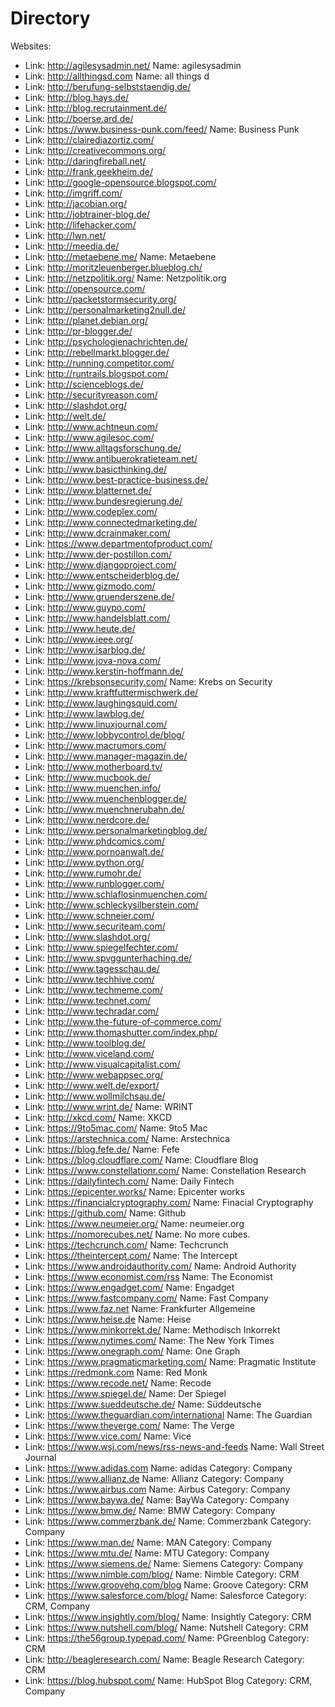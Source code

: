 # Directory
Websites:
  - Link: http://agilesysadmin.net/
    Name: agilesysadmin
  - Link: http://allthingsd.com
    Name: all things d
  - Link: http://berufung-selbststaendig.de/
  - Link: http://blog.hays.de/
  - Link: http://blog.recrutainment.de/
  - Link: http://boerse.ard.de/
  - Link: https://www.business-punk.com/feed/
    Name: Business Punk
  - Link: http://clairediazortiz.com/
  - Link: http://creativecommons.org/
  - Link: http://daringfireball.net/
  - Link: http://frank.geekheim.de/
  - Link: http://google-opensource.blogspot.com/
  - Link: http://imgriff.com/
  - Link: http://jacobian.org/
  - Link: http://jobtrainer-blog.de/
  - Link: http://lifehacker.com/
  - Link: http://lwn.net/
  - Link: http://meedia.de/
  - Link: http://metaebene.me/
    Name: Metaebene
  - Link: http://moritzleuenberger.blueblog.ch/
  - Link: http://netzpolitik.org/
    Name: Netzpolitik.org
  - Link: http://opensource.com/
  - Link: http://packetstormsecurity.org/
  - Link: http://personalmarketing2null.de/
  - Link: http://planet.debian.org/
  - Link: http://pr-blogger.de/
  - Link: http://psychologienachrichten.de/
  - Link: http://rebellmarkt.blogger.de/
  - Link: http://running.competitor.com/
  - Link: http://runtrails.blogspot.com/
  - Link: http://scienceblogs.de/
  - Link: http://securityreason.com/
  - Link: http://slashdot.org/
  - Link: http://welt.de/
  - Link: http://www.achtneun.com/
  - Link: http://www.agilesoc.com/
  - Link: http://www.alltagsforschung.de/
  - Link: http://www.antibuerokratieteam.net/
  - Link: http://www.basicthinking.de/
  - Link: http://www.best-practice-business.de/
  - Link: http://www.blatternet.de/
  - Link: http://www.bundesregierung.de/
  - Link: http://www.codeplex.com/
  - Link: http://www.connectedmarketing.de/
  - Link: http://www.dcrainmaker.com/
  - Link: https://www.departmentofproduct.com/
  - Link: http://www.der-postillon.com/
  - Link: http://www.djangoproject.com/
  - Link: http://www.entscheiderblog.de/
  - Link: http://www.gizmodo.com/
  - Link: http://www.gruenderszene.de/
  - Link: http://www.guypo.com/
  - Link: http://www.handelsblatt.com/
  - Link: http://www.heute.de/
  - Link: http://www.ieee.org/
  - Link: http://www.isarblog.de/
  - Link: http://www.jova-nova.com/
  - Link: http://www.kerstin-hoffmann.de/
  - Link: https://krebsonsecurity.com/
    Name: Krebs on Security
  - Link: http://www.kraftfuttermischwerk.de/
  - Link: http://www.laughingsquid.com/
  - Link: http://www.lawblog.de/
  - Link: http://www.linuxjournal.com/
  - Link: http://www.lobbycontrol.de/blog/
  - Link: http://www.macrumors.com/
  - Link: http://www.manager-magazin.de/
  - Link: http://www.motherboard.tv/
  - Link: http://www.mucbook.de/
  - Link: http://www.muenchen.info/
  - Link: http://www.muenchenblogger.de/
  - Link: http://www.muenchnerubahn.de/
  - Link: http://www.nerdcore.de/
  - Link: http://www.personalmarketingblog.de/
  - Link: http://www.phdcomics.com/
  - Link: http://www.pornoanwalt.de/
  - Link: http://www.python.org/
  - Link: http://www.rumohr.de/
  - Link: http://www.runblogger.com/
  - Link: http://www.schlaflosinmuenchen.com/
  - Link: http://www.schleckysilberstein.com/
  - Link: http://www.schneier.com/
  - Link: http://www.securiteam.com/
  - Link: http://www.slashdot.org/
  - Link: http://www.spiegelfechter.com/
  - Link: http://www.spvggunterhaching.de/
  - Link: http://www.tagesschau.de/
  - Link: http://www.techhive.com/
  - Link: http://www.techmeme.com/
  - Link: http://www.technet.com/
  - Link: http://www.techradar.com/
  - Link: http://www.the-future-of-commerce.com/
  - Link: http://www.thomashutter.com/index.php/
  - Link: http://www.toolblog.de/
  - Link: http://www.viceland.com/
  - Link: http://www.visualcapitalist.com/
  - Link: http://www.webappsec.org/
  - Link: http://www.welt.de/export/
  - Link: http://www.wollmilchsau.de/
  - Link: http://www.wrint.de/
    Name: WRINT
  - Link: http://xkcd.com/
    Name: XKCD
  - Link: https://9to5mac.com/
    Name: 9to5 Mac
  - Link: https://arstechnica.com/
    Name: Arstechnica
  - Link: https://blog.fefe.de/
    Name: Fefe
  - Link: https://blog.cloudflare.com/
    Name: Cloudflare Blog
  - Link: https://www.constellationr.com/
    Name: Constellation Research
  - Link: https://dailyfintech.com/
    Name: Daily Fintech
  - Link: https://epicenter.works/
    Name: Epicenter works
  - Link: https://financialcryptography.com/
    Name: Finacial Cryptography
  - Link: https://github.com/
    Name: Github
  - Link: https://www.neumeier.org/
    Name: neumeier.org
  - Link: https://nomorecubes.net/
    Name: No more cubes.
  - Link: https://techcrunch.com/
    Name: Techcrunch
  - Link: https://theintercept.com/
    Name: The Intercept
  - Link: https://www.androidauthority.com/
    Name: Android Authority
  - Link: https://www.economist.com/rss
    Name: The Economist
  - Link: https://www.engadget.com/
    Name: Engadget
  - Link: https://www.fastcompany.com/
    Name: Fast Company
  - Link: https://www.faz.net
    Name: Frankfurter Allgemeine
  - Link: https://www.heise.de
    Name: Heise
  - Link: https://www.minkorrekt.de/
    Name: Methodisch Inkorrekt
  - Link: https://www.nytimes.com/
    Name: The New York Times
  - Link: https://www.onegraph.com/
    Name: One Graph
  - Link: https://www.pragmaticmarketing.com/
    Name: Pragmatic Institute
  - Link: https://redmonk.com
    Name: Red Monk
  - Link: https://www.recode.net/
    Name: Recode
  - Link: https://www.spiegel.de/
    Name: Der Spiegel
  - Link: https://www.sueddeutsche.de/
    Name: Süddeutsche
  - Link: https://www.theguardian.com/international
    Name: The Guardian
  - Link: https://www.theverge.com/
    Name: The Verge
  - Link: https://www.vice.com/
    Name: Vice
  - Link: https://www.wsj.com/news/rss-news-and-feeds
    Name: Wall Street Journal
  - Link: https://www.adidas.com
    Name: adidas
    Category: Company
  - Link: https://www.allianz.de
    Name: Allianz
    Category: Company
  - Link: https://www.airbus.com
    Name: Airbus
    Category: Company
  - Link: https://www.baywa.de/
    Name: BayWa
    Category: Company
  - Link: https://www.bmw.de/
    Name: BMW
    Category: Company
  - Link: https://www.commerzbank.de/
    Name: Commerzbank
    Category: Company
  - Link: https://www.man.de/
    Name: MAN
    Category: Company
  - Link: https://www.mtu.de/
    Name: MTU
    Category: Company
  - Link: https://www.siemens.de/
    Name: Siemens
    Category: Company
  - Link: https://www.nimble.com/blog/
    Name: Nimble
    Category: CRM
  - Link: https://www.groovehq.com/blog
    Name: Groove
    Category: CRM
  - Link: https://www.salesforce.com/blog/
    Name: Salesforce
    Category: CRM, Company
  - Link: https://www.insightly.com/blog/
    Name: Insightly
    Category: CRM
  - Link: https://www.nutshell.com/blog/
    Name: Nutshell
    Category: CRM
  - Link: https://the56group.typepad.com/
    Name: PGreenblog
    Category: CRM
  - Link: http://beagleresearch.com/
    Name: Beagle Research
    Category: CRM
  - Link: https://blog.hubspot.com/
    Name: HubSpot Blog
    Category: CRM, Company
